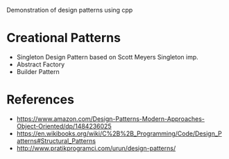 Demonstration of design patterns using cpp

# Creational Patterns
- Singleton Design Pattern based on Scott Meyers Singleton imp.
- Abstract Factory
- Builder Pattern

# References
- https://www.amazon.com/Design-Patterns-Modern-Approaches-Object-Oriented/dp/1484236025
- https://en.wikibooks.org/wiki/C%2B%2B_Programming/Code/Design_Patterns#Structural_Patterns
- http://www.pratikprogramci.com/urun/design-patterns/
